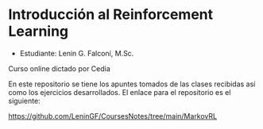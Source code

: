 # Introducción al Reinforcement Learning

- Estudiante: Lenin G. Falconí, M.Sc.

Curso online dictado por Cedia

En este repositorio se tiene los apuntes tomados de las clases
recibidas así como los ejercicios desarrollados. El enlace para el
repositorio es el siguiente: 

https://github.com/LeninGF/CoursesNotes/tree/main/MarkovRL
